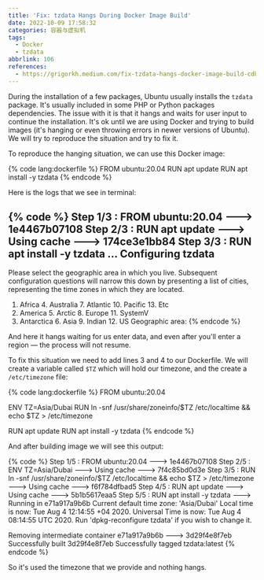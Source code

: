 ```yaml
---
title: 'Fix: tzdata Hangs During Docker Image Build'
date: 2022-10-09 17:58:32
categories: 容器与虚拟机
tags:
  - Docker
  - tzdata
abbrlink: 106
references:
  - https://grigorkh.medium.com/fix-tzdata-hangs-docker-image-build-cdb52cc3360d
---
```

During the installation of a few packages, Ubuntu usually installs the `tzdata` package.
It's usually included in some PHP or Python packages dependencies.
The issue with it is that it hangs and waits for user input to continue the installation.
It's ok until we are using Docker and trying to build images (it's hanging or even throwing errors in newer versions of Ubuntu).
We will try to reproduce the situation and try to fix it.

To reproduce the hanging situation, we can use this Docker image:

{% code lang:dockerfile %}
FROM ubuntu:20.04
RUN apt update
RUN apt install -y tzdata
{% endcode %}

Here is the logs that we see in terminal:

{% code %}
Step 1/3 : FROM ubuntu:20.04
 ---> 1e4467b07108
Step 2/3 : RUN apt update
 ---> Using cache
 ---> 174ce3e1bb84
Step 3/3 : RUN apt install -y tzdata
...
Configuring tzdata
------------------

Please select the geographic area in which you live. Subsequent configuration
questions will narrow this down by presenting a list of cities, representing
the time zones in which they are located.

  1. Africa      4. Australia  7. Atlantic  10. Pacific  13. Etc
  2. America     5. Arctic     8. Europe    11. SystemV
  3. Antarctica  6. Asia       9. Indian    12. US
Geographic area: 
{% endcode %}

And here it hangs waiting for us enter data, and even after you'll enter a region — the process will not resume.

To fix this situation we need to add lines 3 and 4 to our Dockerfile. We will create a variable called `$TZ` which will hold our timezone, and the create a `/etc/timezone` file:

{% code lang:dockerfile %}
FROM ubuntu:20.04

ENV TZ=Asia/Dubai
RUN ln -snf /usr/share/zoneinfo/$TZ /etc/localtime && echo $TZ > /etc/timezone

RUN apt update
RUN apt install -y tzdata
{% endcode %}

And after building image we will see this output:

{% code %}
Step 1/5 : FROM ubuntu:20.04
 ---> 1e4467b07108
Step 2/5 : ENV TZ=Asia/Dubai
 ---> Using cache
 ---> 7f4c85bd0d3e
Step 3/5 : RUN ln -snf /usr/share/zoneinfo/$TZ /etc/localtime && echo $TZ > /etc/timezone
 ---> Using cache
 ---> f6f784dfbad5
Step 4/5 : RUN apt update
 ---> Using cache
 ---> 5b1b5617eaa5
Step 5/5 : RUN apt install -y tzdata
 ---> Running in e71a917a9b6b
Current default time zone: 'Asia/Dubai'
Local time is now:      Tue Aug  4 12:14:55 +04 2020.
Universal Time is now:  Tue Aug  4 08:14:55 UTC 2020.
Run 'dpkg-reconfigure tzdata' if you wish to change it.

Removing intermediate container e71a917a9b6b
 ---> 3d29f4e8f7eb
Successfully built 3d29f4e8f7eb
Successfully tagged tzdata:latest
{% endcode %}

So it's used the timezone that we provide and nothing hangs.
